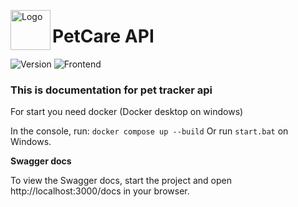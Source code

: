 <img src="https://api.swedka121.com/assets/Logo.png"
     alt="Logo" width="64" align="left" />
     
# PetCare API

![Version](https://img.shields.io/badge/version-0.0.3--dev-blue) ![Frontend](https://img.shields.io/badge/Frontend-https://github.com/KryaKryaTeam/PetCareFrontend-purple?link=https://github.com/KryaKryaTeam/PetCareFrontend)

### This is documentation for pet tracker api

For start you need docker (Docker desktop on windows)

In the console, run: `docker compose up --build`
Or run `start.bat` on Windows.

**Swagger docs**

To view the Swagger docs, start the project and open http://localhost:3000/docs in your browser.
